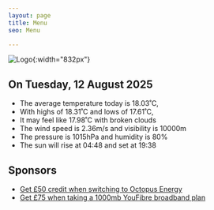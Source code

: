 ```yaml
---
layout: page
title: Menu
seo: Menu

---
```


![Logo](/images/logo.jpg){:width="832px"}

<!-- weather_marker starts -->
## On Tuesday, 12 August 2025

- The average temperature today is 18.03˚C,
- With highs of 18.31˚C and lows of 17.61˚C,
- It may feel like 17.98˚C with broken clouds
- The wind speed is 2.36m/s and visibility is 10000m
- The pressure is 1015hPa and humidity is 80%
- The sun will rise at 04:48 and set at 19:38

<!-- weather_marker ends -->

## Sponsors

- [Get £50 credit when switching to Octopus Energy](https://bit.ly/3oD1nnS)
- [Get £75 when taking a 1000mb YouFibre broadband plan](https://aklam.io/91zWhU?)
